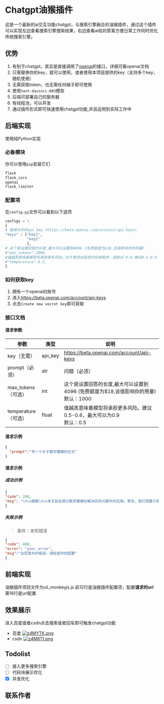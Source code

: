 # Chatgpt油猴插件

这是一个最新的ai交互功能chatgpt，与搜索引擎融合的油猴插件，通过这个插件可以实现左边查看搜索引擎搜索结果，右边查看ai给的答案方便日常工作同时优化传统搜索引擎。

## 优势

1. 有别于chatgpt，其实是直接调用了[openai](https://beta.openai.com/docs)的接口，详细可看openai文档
2. 只需替换你的key，就可以使用，或者使用本项目提供的key（支持多个key，随机使用）
3. 无需获取token，也无需任何梯子即可使用
4. 使用`text-davinci-003`模型
5. 后端可部署自己的服务器
6. 有线程池，可以并发
7. 通过插件形式即可快速使用chatgpt功能,并且运用到实际工作中



## 后端实现

使用纯Python实现

### 必备模块

你可以使用`pip`安装它们

```python
flask
flask_cors
openai
flask_limiter
```

### 配置项

在`config.py`文件可以看到以下选项

```python
configs = \
{
# 替换为你的api_key <https://beta.openai.com/account/api-keys>
"keys" : ["key1",
          "key2"
          ],
# 这个是设置回答的长度,最大可以设置到4096 (免费额度为$18,该值影响你的用量)
#"max_tokens":1000,
#值越高意味着模型将承担更多风险。对于更具创造性的应用程序，请尝试 0.9,建议0.5-0.6
#"temperature":0.5,
}
```

### 如何获取key

1. 拥有一个openai的账号
2. 进入<https://beta.openai.com/account/api-keys>
3. 点击`Create new secret key`即可获取

### 接口文档

#### 请求参数
| 参数                | 类型    | 说明                                                         |
| ------------------- | ------- | ------------------------------------------------------------ |
| key（无需）         | api_key | https://beta.openai.com/account/api-keys                     |
| prompt（必须）      | str     | 问题（必须）                                                 |
| max_tokens（可选）  | int     | 这个是设置回答的长度,最大可以设置到4096 (免费额度为$18,该值影响你的用量)<br />默认：1000 |
| temperature（可选） | float   | 值越高意味着模型将承担更多风险。建议0.5-0.6，最大可以为0.9<br />默认：0.5 |


#### 请求示例
```json
{
  "prompt":"写一个关于数学建模的论文"
}

```
#### 请求示例
##### 成功示例
```json
{
"code": 200,
"msg": "\n\n摘要\n\n本文旨在探讨数学建模在解决实际问题中的应用。首先，我们简要介绍了数学建模的定义和特点，以及它在工程和科学中的重要性。其次，我们给出了一个具体的数学建模案例，该案例涉及货运"
}
```
##### 失败示例

>  条件：未知错误

```json
{
"code": 400,
"error": "your_error",
"msg":"出现意外的错误，请检查你的配置"
}
```

## 前端实现
油猴插件项目文件为oil_monkeyjs.js
前12行是油猴插件配置项，配置**请求的url** 
第16行是url配置
## 效果展示
进入百度或者csdn点击搜索或者回车即可触发chatgpt功能
* 百度
[![z4MYTK.png](https://s1.ax1x.com/2022/12/12/z4MYTK.png)](https://imgse.com/i/z4MYTK)
* csdn
[![z4M6Tf.png](https://s1.ax1x.com/2022/12/12/z4M6Tf.png)](https://imgse.com/i/z4M6Tf)
## Todolist


- [ ] 接入更多搜索引擎
- [ ] 代码块展示优化
- [x] 并发优化

## 联系作者

